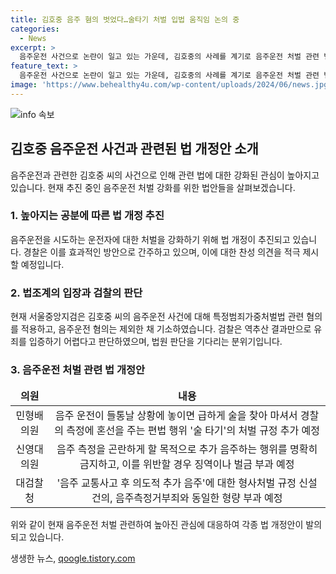 ```yaml
---
title: 김호중 음주 혐의 벗었다…술타기 처벌 입법 움직임 논의 중
categories:
  - News
excerpt: >
  음주운전 사건으로 논란이 일고 있는 가운데, 김호중의 사례를 계기로 음주운전 처벌 관련 법 개정이 논의되고 있다. 누리꾼들 사이에서는 음주운전자에 대한 처벌을 강화해야 한다는 목소리가 거세지고 있는 가운데, 경찰은 음주운전자에 대한 처벌 강화에 찬성 의견을 내비쳤다. 이에 따라 술 타기 처벌을 포함한 관련 법 개정안 2건이 국회에 발의됐으며, 대검찰청도 추가 음주에 대한 형사처벌 규정을 신설해달라고 건의했다.
feature_text: >
  음주운전 사건으로 논란이 일고 있는 가운데, 김호중의 사례를 계기로 음주운전 처벌 관련 법 개정이 논의되고 있다. 누리꾼들 사이에서는 음주운전자에 대한 처벌을 강화해야 한다는 목소리가 거세지고 있는 가운데, 경찰은 음주운전자에 대한 처벌 강화에 찬성 의견을 내비쳤다. 이에 따라 술 타기 처벌을 포함한 관련 법 개정안 2건이 국회에 발의됐으며, 대검찰청도 추가 음주에 대한 형사처벌 규정을 신설해달라고 건의했다.
image: 'https://www.behealthy4u.com/wp-content/uploads/2024/06/news.jpg'
---
```


<p><img src="https://www.behealthy4u.com/wp-content/uploads/2024/06/news.jpg" alt="info 속보" /></p>

<h2 data-ke-size="size26">김호중 음주운전 사건과 관련된 법 개정안 소개</h2>

<p data-ke-size="size16">음주운전과 관련한 김호중 씨의 사건으로 인해 관련 법에 대한 강화된 관심이 높아지고 있습니다. 현재 추진 중인 음주운전 처벌 강화를 위한 법안들을 살펴보겠습니다.</p>

<h3><b>1. 높아지는 공분에 따른 법 개정 추진</b></h3>

<p data-ke-size="size16">음주운전을 시도하는 운전자에 대한 처벌을 강화하기 위해 법 개정이 추진되고 있습니다. 경찰은 이를 효과적인 방안으로 간주하고 있으며, 이에 대한 찬성 의견을 적극 제시할 예정입니다.</p>

<h3><b>2. 법조계의 입장과 검찰의 판단</b></h3>

<p data-ke-size="size16">현재 서울중앙지검은 김호중 씨의 음주운전 사건에 대해 특정범죄가중처벌법 관련 혐의를 적용하고, 음주운전 혐의는 제외한 채 기소하였습니다. 검찰은 역추산 결과만으로 유죄를 입증하기 어렵다고 판단하였으며, 법원 판단을 기다리는 분위기입니다.</p>

<h3><b>3. 음주운전 처벌 관련 법 개정안</b></h3>

<table>
<thead>
<tr>
<td style="text-align: center; height: 17px;"><b>의원</b></td>
<td style="text-align: center; height: 17px;"><b>내용</b></td>
</tr>
</thead>
<tbody>
<tr>
<td style="text-align: center; height: 17px;">민형배 의원</td>
<td style="text-align: center; height: 17px;">음주 운전이 들통날 상황에 놓이면 급하게 술을 찾아 마셔서 경찰의 측정에 혼선을 주는 편법 행위 '술 타기'의 처벌 규정 추가 예정</td>
</tr>
<tr>
<td style="text-align: center; height: 17px;">신영대 의원</td>
<td style="text-align: center; height: 17px;">음주 측정을 곤란하게 할 목적으로 추가 음주하는 행위를 명확히 금지하고, 이를 위반할 경우 징역이나 벌금 부과 예정</td>
</tr>
<tr>
<td style="text-align: center; height: 17px;">대검찰청</td>
<td style="text-align: center; height: 17px;">'음주 교통사고 후 의도적 추가 음주'에 대한 형사처벌 규정 신설 건의, 음주측정거부죄와 동일한 형량 부과 예정</td>
</tr>
</tbody>
</table>

<p data-ke-size="size16">위와 같이 현재 음주운전 처벌 관련하여 높아진 관심에 대응하여 각종 법 개정안이 발의되고 있습니다.</p>
생생한 뉴스, <a href="https://qoogle.tistory.com" rel="dofollow">qoogle.tistory.com</a>


